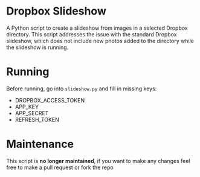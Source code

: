 # Dropbox Slideshow

A Python script to create a slideshow from images in a selected Dropbox directory. This script addresses the issue with the standard Dropbox slideshow, which does not include new photos added to the directory while the slideshow is running.

# Running

Before running, go into `slideshow.py` and fill in missing keys:
- DROPBOX_ACCESS_TOKEN
- APP_KEY
- APP_SECRET
- REFRESH_TOKEN

# Maintenance 

This script is **no longer maintained**, if you want to make any changes feel free to make a pull request or fork the repo